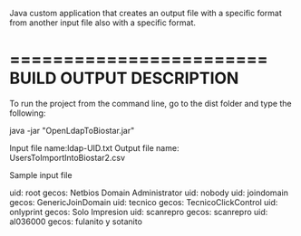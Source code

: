 Java custom application that creates an output file with a specific format from another input file also with a specific format.

========================
BUILD OUTPUT DESCRIPTION
========================

To run the project from the command line, go to the dist folder and
type the following:

java -jar "OpenLdapToBiostar.jar" 


Input file name:ldap-UID.txt
Output file name: UsersToImportIntoBiostar2.csv

Sample input file

uid: root
gecos: Netbios Domain Administrator
uid: nobody
uid: joindomain
gecos: GenericJoinDomain
uid: tecnico
gecos: TecnicoClickControl
uid: onlyprint
gecos: Solo Impresion
uid: scanrepro
gecos: scanrepro
uid: al036000
gecos: fulanito y sotanito



